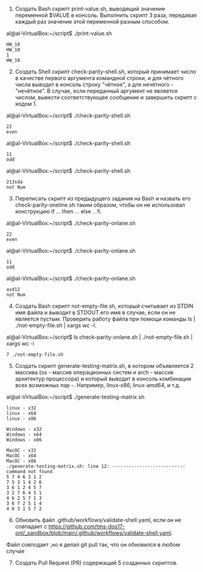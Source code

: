 1. Создать Bash скрипт print-value.sh, выводящий значение переменной $VALUE в консоль. Выполнить скрипт 3 раза, передавая каждый раз значение этой переменной разным способом.

al@al-VirtualBox:~/script$ ./print-value.sh 
````
HW_10
HW_10
1
HW_10
````
2. Создать Shell скрипт check-parity-shell.sh, который принимает число в качестве первого аргумента командной строки, и для чётного числа выводит в консоль строку "чётное", а для нечётного - "нечётное". В случае, если переданный аргумент не является числом, вывести соответствующее сообщение и завершить скрипт с кодом 1.

al@al-VirtualBox:~/script$ ./check-parity-shell.sh 
````
22
even
````
al@al-VirtualBox:~/script$ ./check-parity-shell.sh
````
11
odd
````
al@al-VirtualBox:~/script$ ./check-parity-shell.sh 
````
213sda
not Num
````
3. Переписать скрипт из предыдущего задания на Bash и назвать его check-parity-oneline.sh таким образом, чтобы он не использовал конструкцию if ... then ... else .. fi.

al@al-VirtualBox:~/script$ ./check-parity-onlane.sh 
````
22
even
````
al@al-VirtualBox:~/script$ ./check-parity-onlane.sh 
````
11
odd
````
al@al-VirtualBox:~/script$ ./check-parity-onlane.sh
````
asd12
not Num
````
4. Создать Bash скрипт not-empty-file.sh, который считывает из STDIN имя файла и выводит в STDOUT его имя в случае, если он не является пустым. Проверить работу файла при помощи команды ls | ./not-empty-file.sh | xargs wc -l.
   
al@al-VirtualBox:~/script$ ls check-parity-onlane.sh | ./not-empty-file.sh | xargs wc -l
````
7 ./not-empty-file.sh
````
5. Создать скрипт generate-testing-matrix.sh, в котором объявляется 2 массива (os - массив операционных систем и arch - массив архитектур процессора) и который выводит в консоль комбинации всех возможных пар <OS>-<ARCH>. Например, linux-x86, linux-amd64, и т.д.

al@al-VirtualBox:~/script$ ./generate-testing-matrix.sh 
````
linux - x32
linux - x64
linux - x86

Windows - x32
Windows - x64
Windows - x86

MacOC - x32
MacOC - x64
MacOC - x86
./generate-testing-matrix.sh: line 12: --------------------------: command not found
5 7 4 6 3 1 2
7 5 3 1 4 2 6
3 6 1 2 4 5 7
3 2 7 6 4 5 1
4 6 2 5 7 1 3
3 6 7 2 5 1 4
4 6 3 1 5 7 2
````
6. Обновить файл .github/workflows/validate-shell.yaml, если он не совпадает с https://github.com/tms-dos17-onl/_sandbox/blob/main/.github/workflows/validate-shell.yaml.

Файл совподает ,но я делал git pull так, что он обновился в любом случае 

7. Создать Pull Request (PR) содержащий 5 созданных скриптов.


